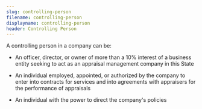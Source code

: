 ```yaml
---
slug: controlling-person
filename: controlling-person
displayname: controlling-person
header: Controlling Person
---
```


A controlling person in a company can be:

- An officer, director, or owner of more than a 10% interest of a business entity seeking to act as an appraisal management company in this State

- An individual employed, appointed, or authorized by the company to enter into contracts for services and into agreements with appraisers for the performance of appraisals

- An individual with the power to direct the company's policies
